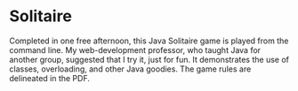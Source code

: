 # Solitaire

Completed in one free afternoon, this Java Solitaire game is played from the command line. My web-development professor, who taught Java for another group, suggested that I try it, just for fun. It demonstrates the use of classes, overloading, and other Java goodies. The game rules are delineated in the PDF.
